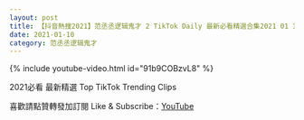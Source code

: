 ```yaml
---
layout: post
title: 【抖音熱搜2021】范丞丞逻辑鬼才 2 TikTok Daily 最新必看精選合集2021 01 10
date: 2021-01-10
category: 范丞丞逻辑鬼才
---
```


{% include youtube-video.html id="91b9COBzvL8" %}

2021必看 最新精選 Top TikTok Trending Clips

喜歡請點贊轉發加訂閱 Like & Subscribe：[YouTube](https://www.youtube.com/channel/UCAoR7VcanIPd04uEq_GIylA/videos)

